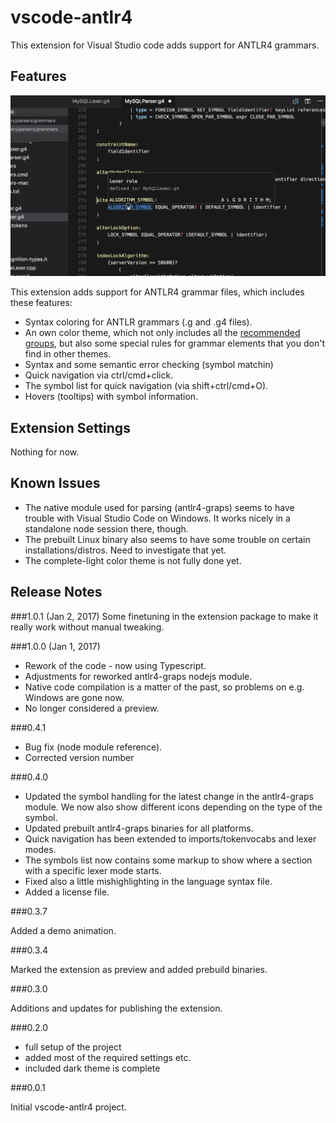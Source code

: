 # vscode-antlr4

This extension for Visual Studio code adds support for ANTLR4 grammars.

## Features

![Some of the features](vscode-demo.gif)

This extension adds support for ANTLR4 grammar files, which includes these features:

* Syntax coloring for ANTLR grammars (.g and .g4 files).
* An own color theme, which not only includes all the [recommended groups](http://manual.macromates.com/en/language_grammars), but also some special rules for grammar elements that you don't find in other themes.
* Syntax and some semantic error checking (symbol matchin)
* Quick navigation via ctrl/cmd+click.
* The symbol list for quick navigation (via shift+ctrl/cmd+O).
* Hovers (tooltips) with symbol information.

## Extension Settings

Nothing for now.

## Known Issues

* The native module used for parsing (antlr4-graps) seems to have trouble with Visual Studio Code on Windows. It works nicely in a standalone node session there, though.
* The prebuilt Linux binary also seems to have some trouble on certain installations/distros. Need to investigate that yet.
* The complete-light color theme is not fully done yet.

## Release Notes


###1.0.1 (Jan 2, 2017)
Some finetuning in the extension package to make it really work without manual tweaking.

###1.0.0 (Jan 1, 2017)

* Rework of the code - now using Typescript.
* Adjustments for reworked antlr4-graps nodejs module.
* Native code compilation is a matter of the past, so problems on e.g. Windows are gone now.
* No longer considered a preview.

###0.4.1

* Bug fix (node module reference).
* Corrected version number

###0.4.0

* Updated the symbol handling for the latest change in the antlr4-graps module. We now also show different icons depending on the type of the symbol.
* Updated prebuilt antlr4-graps binaries for all platforms.
* Quick navigation has been extended to imports/tokenvocabs and lexer modes.
* The symbols list now contains some markup to show where a section with a specific lexer mode starts.
* Fixed also a little mishighlighting in the language syntax file.
* Added a license file.

###0.3.7

Added a demo animation.

###0.3.4

Marked the extension as preview and added prebuild binaries.

###0.3.0

Additions and updates for publishing the extension.

###0.2.0

* full setup of the project
* added most of the required settings etc.
* included dark theme is complete

###0.0.1

Initial vscode-antlr4 project.
